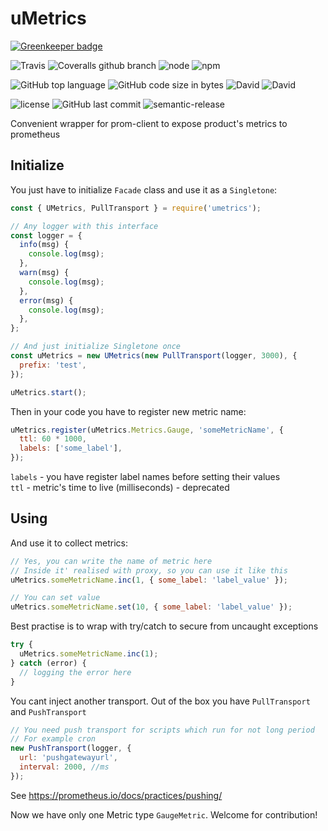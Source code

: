# uMetrics

[![Greenkeeper badge](https://badges.greenkeeper.io/Goodluckhf/uMetrics.svg)](https://greenkeeper.io/)

![Travis](https://img.shields.io/travis/Goodluckhf/uMetrics/master.svg?style=flat-square)
![Coveralls github branch](https://img.shields.io/coveralls/github/Goodluckhf/uMetrics/master.svg?style=flat-square)
![node](https://img.shields.io/node/v/umetrics.svg?style=flat-square)
![npm](https://img.shields.io/npm/v/umetrics.svg?style=flat-square)

![GitHub top language](https://img.shields.io/github/languages/top/Goodluckhf/uMetrics.svg?style=flat-square)
![GitHub code size in bytes](https://img.shields.io/github/languages/code-size/Goodluckhf/uMetrics.svg?style=flat-square)
![David](https://img.shields.io/david/Goodluckhf/uMetrics.svg?style=flat-square)
![David](https://img.shields.io/david/dev/Goodluckhf/uMetrics.svg?style=flat-square)

![license](https://img.shields.io/github/license/Goodluckhf/uMetrics.svg?style=flat-square)
![GitHub last commit](https://img.shields.io/github/last-commit/Goodluckhf/uMetrics.svg?style=flat-square)
![semantic-release](https://img.shields.io/badge/%20%20%F0%9F%93%A6%F0%9F%9A%80-semantic--release-e10079.svg?style=flat-square)

Convenient wrapper for prom-client to expose product's metrics to prometheus

## Initialize

You just have to initialize `Facade` class and use it as a `Singletone`:

```javascript
const { UMetrics, PullTransport } = require('umetrics');

// Any logger with this interface
const logger = {
  info(msg) {
    console.log(msg);
  },
  warn(msg) {
    console.log(msg);
  },
  error(msg) {
    console.log(msg);
  },
};

// And just initialize Singletone once
const uMetrics = new UMetrics(new PullTransport(logger, 3000), {
  prefix: 'test',
});

uMetrics.start();
```

Then in your code you have to register new metric name:

```javascript
uMetrics.register(uMetrics.Metrics.Gauge, 'someMetricName', {
  ttl: 60 * 1000,
  labels: ['some_label'],
});
```

`labels` - you have register label names before setting their values  
`ttl` - metric's time to live (milliseconds) - deprecated

## Using

And use it to collect metrics:

```javascript
// Yes, you can write the name of metric here
// Inside it' realised with proxy, so you can use it like this
uMetrics.someMetricName.inc(1, { some_label: 'label_value' });

// You can set value
uMetrics.someMetricName.set(10, { some_label: 'label_value' });
```

Best practise is to wrap with try/catch to secure from uncaught exceptions

```javascript
try {
  uMetrics.someMetricName.inc(1);
} catch (error) {
  // logging the error here
}
```

You cant inject another transport. Out of the box you have `PullTransport` and `PushTransport`

```javascript
// You need push transport for scripts which run for not long period
// For example cron
new PushTransport(logger, {
  url: 'pushgatewayurl',
  interval: 2000, //ms
});
```

See https://prometheus.io/docs/practices/pushing/

Now we have only one Metric type `GaugeMetric`. Welcome for contribution!
